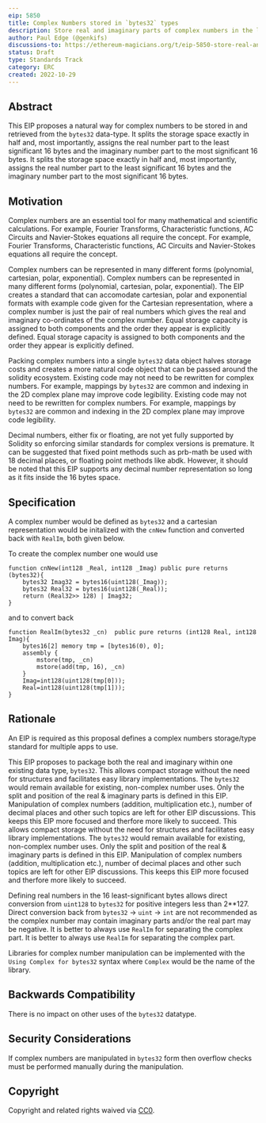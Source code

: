 ```yaml
---
eip: 5850
title: Complex Numbers stored in `bytes32` types
description: Store real and imaginary parts of complex numbers in the least significant and most significant 16 bytes respectively of a `bytes32` type.
author: Paul Edge (@genkifs)
discussions-to: https://ethereum-magicians.org/t/eip-5850-store-real-and-imaginary-parts-of-complex-numbers-in-the-least-significant-and-most-significant-16-bytes-respectively-of-a-bytes32-type/11532
status: Draft
type: Standards Track
category: ERC
created: 2022-10-29
---
```

 
## Abstract

This EIP proposes a natural way for complex numbers to be stored in and retrieved from the `bytes32` data-type.  It splits the storage space exactly in half and, most importantly, assigns the real number part to the least significant 16 bytes and the imaginary number part to the most significant 16 bytes.  It splits the storage space exactly in half and, most importantly, assigns the real number part to the least significant 16 bytes and the imaginary number part to the most significant 16 bytes.

## Motivation

Complex numbers are an essential tool for many mathematical and scientific calculations.  For example, Fourier Transforms, Characteristic functions, AC Circuits and Navier-Stokes equations all require the concept.  For example, Fourier Transforms, Characteristic functions, AC Circuits and Navier-Stokes equations all require the concept.

Complex numbers can be represented in many different forms (polynomial, cartesian, polar, exponential).  Complex numbers can be represented in many different forms (polynomial, cartesian, polar, exponential).  The EIP creates a standard that can accomodate cartesian, polar and exponential formats with example code given for the Cartesian representation, where a complex number is just the pair of real numbers which gives the real and imaginary co-ordinates of the complex number. Equal storage capacity is assigned to both components and the order they appear is explicitly defined. Equal storage capacity is assigned to both components and the order they appear is explicitly defined.

Packing complex numbers into a single `bytes32` data object halves storage costs and creates a more natural code object that can be passed around the solidity ecosystem.  Existing code may not need to be rewritten for complex numbers.  For example, mappings by `bytes32` are common and indexing in the 2D complex plane may improve code legibility.  Existing code may not need to be rewritten for complex numbers.  For example, mappings by `bytes32` are common and indexing in the 2D complex plane may improve code legibility.

Decimal numbers, either fix or floating, are not yet fully supported by Solidity so enforcing similar standards for complex versions is premature.  It can be suggested that fixed point methods such as prb-math be used with 18 decimal places, or floating point methods like abdk.  However, it should be noted that this EIP supports any decimal number representation so long as it fits inside the 16 bytes space.

## Specification

A complex number would be defined as `bytes32` and a cartesian representation would be initalized with the `cnNew` function and converted back with `RealIm`, both given below.

To create the complex number one would use

```solidity
function cnNew(int128 _Real, int128 _Imag) public pure returns (bytes32){
    bytes32 Imag32 = bytes16(uint128(_Imag));
    bytes32 Real32 = bytes16(uint128(_Real));
    return (Real32>> 128) | Imag32;
}
```

and to convert back

```solidity
function RealIm(bytes32 _cn)  public pure returns (int128 Real, int128 Imag){
    bytes16[2] memory tmp = [bytes16(0), 0];
    assembly {
        mstore(tmp, _cn)
        mstore(add(tmp, 16), _cn)
    }
    Imag=int128(uint128(tmp[0]));
    Real=int128(uint128(tmp[1]));
}
```

## Rationale

An EIP is required as this proposal defines a complex numbers storage/type standard for multiple apps to use.

This EIP proposes to package both the real and imaginary within one existing data type, `bytes32`.  This allows compact storage without the need for structures and facilitates easy library implementations.  The `bytes32` would remain available for existing, non-complex number uses. Only the split and position of the real & imaginary parts is defined in this EIP.  Manipulation of complex numbers (addition, multiplication etc.), number of decimal places and other such topics are left for other EIP discussions.  This keeps this EIP more focused and therfore more likely to succeed.  This allows compact storage without the need for structures and facilitates easy library implementations.  The `bytes32` would remain available for existing, non-complex number uses. Only the split and position of the real & imaginary parts is defined in this EIP.  Manipulation of complex numbers (addition, multiplication etc.), number of decimal places and other such topics are left for other EIP discussions.  This keeps this EIP more focused and therfore more likely to succeed.

Defining real numbers in the 16 least-significant bytes allows direct conversion from `uint128` to `bytes32` for positive integers less than 2**127.  
Direct conversion back from `bytes32` -> `uint` -> `int` are not recommended as the complex number may contain imaginary parts and/or the real part may be negative. It is better to always use `RealIm` for separating the complex part. It is better to always use `RealIm` for separating the complex part.

Libraries for complex number manipulation can be implemented with the `Using Complex for bytes32` syntax where `Complex` would be the name of the library.

## Backwards Compatibility

There is no impact on other uses of the `bytes32` datatype.

## Security Considerations

If complex numbers are manipulated in `bytes32` form then overflow checks must be performed manually during the manipulation.

## Copyright

Copyright and related rights waived via [CC0](../LICENSE.md).

